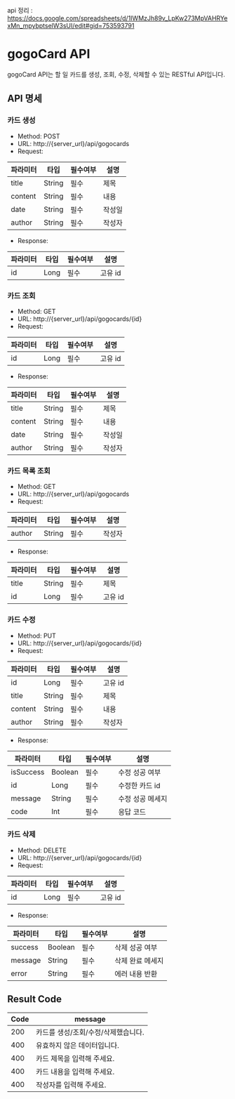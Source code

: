 api 정리 : https://docs.google.com/spreadsheets/d/1IWMzJh89v_LpKw273MpVAHRYexMn_mpybptselW3sUI/edit#gid=753593791


# gogoCard API

gogoCard API는 할 일 카드를 생성, 조회, 수정, 삭제할 수 있는 RESTful API입니다.

## API 명세

### 카드 생성

- Method: POST
- URL: http://{server_url}/api/gogocards
- Request:

| 파라미터 | 타입 | 필수여부 | 설명 |
| --- | --- | --- | --- |
| title | String | 필수 | 제목 |
| content | String | 필수 | 내용 |
| date | String | 필수 | 작성일 |
| author | String | 필수 | 작성자 |

- Response:

| 파라미터 | 타입 | 필수여부 | 설명 |
| --- | --- | --- | --- |
| id | Long | 필수 | 고유 id |

### 카드 조회

- Method: GET
- URL: http://{server_url}/api/gogocards/{id}
- Request:

| 파라미터 | 타입 | 필수여부 | 설명 |
| --- | --- | --- | --- |
| id | Long | 필수 | 고유 id |

- Response:

| 파라미터 | 타입 | 필수여부 | 설명 |
| --- | --- | --- | --- |
| title | String | 필수 | 제목 |
| content | String | 필수 | 내용 |
| date | String | 필수 | 작성일 |
| author | String | 필수 | 작성자 |

### 카드 목록 조회

- Method: GET
- URL: http://{server_url}/api/gogocards
- Request:

| 파라미터 | 타입 | 필수여부 | 설명 |
| --- | --- | --- | --- |
| author | String | 필수 | 작성자 |

- Response:

| 파라미터 | 타입 | 필수여부 | 설명 |
| --- | --- | --- | --- |
| title | String | 필수 | 제목 |
| id | Long | 필수 | 고유 id |

### 카드 수정

- Method: PUT
- URL: http://{server_url}/api/gogocards/{id}
- Request:

| 파라미터 | 타입 | 필수여부 | 설명 |
| --- | --- | --- | --- |
| id | Long | 필수 | 고유 id |
| title | String | 필수 | 제목 |
| content | String | 필수 | 내용 |
| author | String | 필수 | 작성자 |

- Response:

| 파라미터 | 타입 | 필수여부 | 설명 |
| --- | --- | --- | --- |
| isSuccess | Boolean | 필수 | 수정 성공 여부 |
| id | Long | 필수 | 수정한 카드 id |
| message | String | 필수 | 수정 성공 메세지 |
| code | Int | 필수 | 응답 코드 |

### 카드 삭제

- Method: DELETE
- URL: http://{server_url}/api/gogocards/{id}
- Request:

| 파라미터 | 타입 | 필수여부 | 설명 |
| --- | --- | --- | --- |
| id | Long | 필수 | 고유 id |

- Response:

| 파라미터 | 타입 | 필수여부 | 설명 |
| --- | --- | --- | --- |
| success | Boolean | 필수 | 삭제 성공 여부 |
| message | String | 필수 | 삭제 완료 메세지 |
| error | String | 필수 | 에러 내용 반환 |

## Result Code

| Code | message |
| --- | --- |
| 200 | 카드를 생성/조회/수정/삭제했습니다. |
| 400 | 유효하지 않은 데이터입니다. |
| 400 | 카드 제목을 입력해 주세요. |
| 400 | 카드 내용을 입력해 주세요. |
| 400 | 작성자를 입력해 주세요. |
